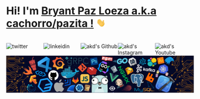 # Hi! I'm [Bryant Paz Loeza a.k.a cachorro/pazita !](https://github.com/amandewatnitrr) <img src="./imgs/hi.gif" width="25px">

<br>
<a href="https://twitter.com/plbryantt">
  <img align="left" alt="twitter" width="100px" src="https://img.shields.io/badge/Twitter-1DA1F2?style=for-the-badge&logo=Twitter&logoColor=white" />
</a>
<a href="https://www.linkedin.com/in/bryant-paz-53a9471b1/">
  <img align="left" alt="linkeidin" width="100px" src="https://img.shields.io/badge/Linkedin-0A66C2?style=for-the-badge&logo=Linkedin&logoColor=white" />
</a>
<a href="https://github.com/plbryant">
  <img align="left" alt="akd's Github" width="100px" src="https://img.shields.io/badge/Github-181717?style=for-the-badge&logo=Github&logoColor=white" />
</a>
<a href="https://www.instagram.com/plbryantt/">
  <img align="left" alt="akd's Instagram" width="100px" src="https://img.shields.io/badge/Instagram-E4405F?style=for-the-badge&logo=instagram&logoColor=white" />
</a>
<a href="https://www.youtube.com/channel/UCuV-qhCJ5M2NMzzShIoCIpg">
  <img align="left" alt="akd's Youtube" width="100px" src="https://img.shields.io/badge/YouTube-FF0000?style=for-the-badge&logo=YouTube&logoColor=white" />
</a>

![](./imgs/header_.png)
